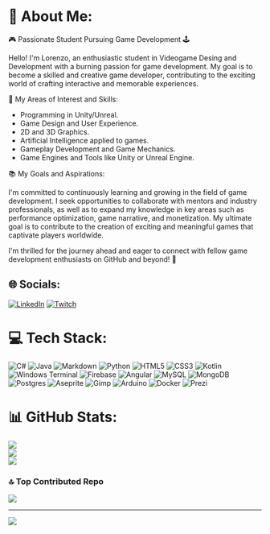 # 💫 About Me:
🎮 Passionate Student Pursuing Game Development 🕹️

Hello! I'm Lorenzo, an enthusiastic student in Videogame Desing and Development with a burning passion for game development. My goal is to become a skilled and creative game developer, contributing to the exciting world of crafting interactive and memorable experiences.

🚀 My Areas of Interest and Skills:

- Programming in Unity/Unreal.
- Game Design and User Experience.
- 2D and 3D Graphics.
- Artificial Intelligence applied to games.
- Gameplay Development and Game Mechanics.
- Game Engines and Tools like Unity or Unreal Engine.

📚 My Goals and Aspirations:

I'm committed to continuously learning and growing in the field of game development. I seek opportunities to collaborate with mentors and industry professionals, as well as to expand my knowledge in key areas such as performance optimization, game narrative, and monetization. My ultimate goal is to contribute to the creation of exciting and meaningful games that captivate players worldwide.

I'm thrilled for the journey ahead and eager to connect with fellow game development enthusiasts on GitHub and beyond! 🌟


## 🌐 Socials:
[![LinkedIn](https://img.shields.io/badge/LinkedIn-%230077B5.svg?logo=linkedin&logoColor=white)](https://linkedin.com/in/lorenzo-nogueira) [![Twitch](https://img.shields.io/badge/Twitch-%239146FF.svg?logo=Twitch&logoColor=white)](https://twitch.tv/LONOAL02) 

# 💻 Tech Stack:
![C#](https://img.shields.io/badge/c%23-%23239120.svg?style=for-the-badge&logo=csharp&logoColor=white) ![Java](https://img.shields.io/badge/java-%23ED8B00.svg?style=for-the-badge&logo=openjdk&logoColor=white) ![Markdown](https://img.shields.io/badge/markdown-%23000000.svg?style=for-the-badge&logo=markdown&logoColor=white) ![Python](https://img.shields.io/badge/python-3670A0?style=for-the-badge&logo=python&logoColor=ffdd54) ![HTML5](https://img.shields.io/badge/html5-%23E34F26.svg?style=for-the-badge&logo=html5&logoColor=white) ![CSS3](https://img.shields.io/badge/css3-%231572B6.svg?style=for-the-badge&logo=css3&logoColor=white) ![Kotlin](https://img.shields.io/badge/kotlin-%237F52FF.svg?style=for-the-badge&logo=kotlin&logoColor=white) ![Windows Terminal](https://img.shields.io/badge/Windows%20Terminal-%234D4D4D.svg?style=for-the-badge&logo=windows-terminal&logoColor=white) ![Firebase](https://img.shields.io/badge/firebase-%23039BE5.svg?style=for-the-badge&logo=firebase) ![Angular](https://img.shields.io/badge/angular-%23DD0031.svg?style=for-the-badge&logo=angular&logoColor=white) ![MySQL](https://img.shields.io/badge/mysql-%2300000f.svg?style=for-the-badge&logo=mysql&logoColor=white) ![MongoDB](https://img.shields.io/badge/MongoDB-%234ea94b.svg?style=for-the-badge&logo=mongodb&logoColor=white) ![Postgres](https://img.shields.io/badge/postgres-%23316192.svg?style=for-the-badge&logo=postgresql&logoColor=white) ![Aseprite](https://img.shields.io/badge/Aseprite-FFFFFF?style=for-the-badge&logo=Aseprite&logoColor=#7D929E) ![Gimp](https://img.shields.io/badge/Gimp-657D8B?style=for-the-badge&logo=gimp&logoColor=FFFFFF) ![Arduino](https://img.shields.io/badge/-Arduino-00979D?style=for-the-badge&logo=Arduino&logoColor=white) ![Docker](https://img.shields.io/badge/docker-%230db7ed.svg?style=for-the-badge&logo=docker&logoColor=white) ![Prezi](https://img.shields.io/badge/Prezi-%23000000.svg?style=for-the-badge&logo=Prezi&logoColor=white)
# 📊 GitHub Stats:
![](https://github-readme-stats.vercel.app/api?username=LONOAL02&theme=tokyonight&hide_border=false&include_all_commits=false&count_private=false)<br/>
![](https://github-readme-streak-stats.herokuapp.com/?user=LONOAL02&theme=tokyonight&hide_border=false)<br/>
![](https://github-readme-stats.vercel.app/api/top-langs/?username=LONOAL02&theme=tokyonight&hide_border=false&include_all_commits=false&count_private=false&layout=compact)

### 🔝 Top Contributed Repo
![](https://github-contributor-stats.vercel.app/api?username=LONOAL02&limit=5&theme=tokyonight&combine_all_yearly_contributions=true)

---
[![](https://visitcount.itsvg.in/api?id=LONOAL02&icon=5&color=1)](https://visitcount.itsvg.in)

<!-- Proudly created with GPRM ( https://gprm.itsvg.in ) -->
